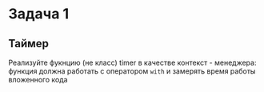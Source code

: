 # Задача 1
## Таймер
Реализуйте фукнцию (не класс) timer в качестве контекст - менеджера: функция должна работать с оператором `with` и замерять время работы вложенного кода